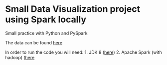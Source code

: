 # Small Data Visualization project using Spark locally
Small practice with Python and PySpark

The data can be found [here](https://www.kaggle.com/therohk/million-headlines)

In order to run the code you will need: 1. JDK 8 ([here](https://www.oracle.com/fr/java/technologies/javase/javase-jdk8-downloads.html))
                                        2. Apache Spark (with hadoop) ([here](https://spark.apache.org/downloads.html)
